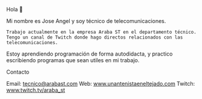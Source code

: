 Hola 👋

Mi nombre es Jose Angel y soy técnico de telecomunicaciones.

    Trabajo actualmente en la empresa Araba ST en el departamento técnico.
    Tengo un canal de Twitch donde hago directos relacionados con las telecomunicaciones.
   
Estoy aprendiendo programación de forma autodidacta, y practico escribiendo programas que sean utiles en mi trabajo.

Contacto

Email: tecnico@arabast.com
Web: www.unantenistaeneltejado.com
Twitch: www.twitch.tv/araba_st
